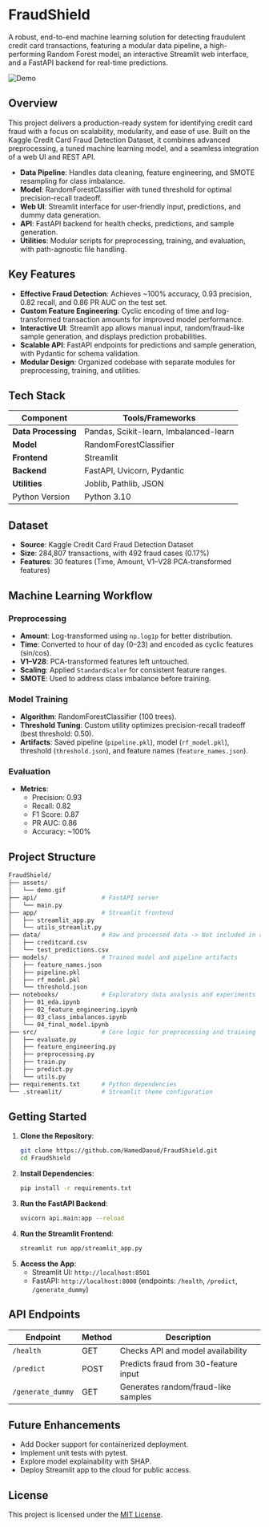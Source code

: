 # FraudShield

A robust, end-to-end machine learning solution for detecting fraudulent credit card transactions, featuring a modular data pipeline, a high-performing Random Forest model, an interactive Streamlit web interface, and a FastAPI backend for real-time predictions.

![Demo](./assets/demo.gif)

## Overview

This project delivers a production-ready system for identifying credit card fraud with a focus on scalability, modularity, and ease of use. Built on the Kaggle Credit Card Fraud Detection Dataset, it combines advanced preprocessing, a tuned machine learning model, and a seamless integration of a web UI and REST API.

- **Data Pipeline**: Handles data cleaning, feature engineering, and SMOTE resampling for class imbalance.
- **Model**: RandomForestClassifier with tuned threshold for optimal precision-recall tradeoff.
- **Web UI**: Streamlit interface for user-friendly input, predictions, and dummy data generation.
- **API**: FastAPI backend for health checks, predictions, and sample generation.
- **Utilities**: Modular scripts for preprocessing, training, and evaluation, with path-agnostic file handling.

## Key Features

- **Effective Fraud Detection**: Achieves ~100% accuracy, 0.93 precision, 0.82 recall, and 0.86 PR AUC on the test set.
- **Custom Feature Engineering**: Cyclic encoding of time and log-transformed transaction amounts for improved model performance.
- **Interactive UI**: Streamlit app allows manual input, random/fraud-like sample generation, and displays prediction probabilities.
- **Scalable API**: FastAPI endpoints for predictions and sample generation, with Pydantic for schema validation.
- **Modular Design**: Organized codebase with separate modules for preprocessing, training, and utilities.

## Tech Stack

| Component          | Tools/Frameworks                     |
|--------------------|--------------------------------------|
| **Data Processing**| Pandas, Scikit-learn, Imbalanced-learn|
| **Model**          | RandomForestClassifier              |
| **Frontend**       | Streamlit                           |
| **Backend**        | FastAPI, Uvicorn, Pydantic          |
| **Utilities**      | Joblib, Pathlib, JSON               |
| Python Version     | Python 3.10                         |

## Dataset

- **Source**: Kaggle Credit Card Fraud Detection Dataset
- **Size**: 284,807 transactions, with 492 fraud cases (0.17%)
- **Features**: 30 features (Time, Amount, V1–V28 PCA-transformed features)

## Machine Learning Workflow

### Preprocessing
- **Amount**: Log-transformed using `np.log1p` for better distribution.
- **Time**: Converted to hour of day (0–23) and encoded as cyclic features (sin/cos).
- **V1–V28**: PCA-transformed features left untouched.
- **Scaling**: Applied `StandardScaler` for consistent feature ranges.
- **SMOTE**: Used to address class imbalance before training.

### Model Training
- **Algorithm**: RandomForestClassifier (100 trees).
- **Threshold Tuning**: Custom utility optimizes precision-recall tradeoff (best threshold: 0.50).
- **Artifacts**: Saved pipeline (`pipeline.pkl`), model (`rf_model.pkl`), threshold (`threshold.json`), and feature names (`feature_names.json`).

### Evaluation
- **Metrics**:
  - Precision: 0.93
  - Recall: 0.82
  - F1 Score: 0.87
  - PR AUC: 0.86
  - Accuracy: ~100%

## Project Structure

```bash
FraudShield/
├── assets/
│   └── demo.gif
├── api/                  # FastAPI server
│   └── main.py
├── app/                  # Streamlit frontend
│   ├── streamlit_app.py
│   └── utils_streamlit.py
├── data/                 # Raw and processed data -> Not included in repository
│   ├── creditcard.csv
│   └── test_predictions.csv
├── models/               # Trained model and pipeline artifacts
│   ├── feature_names.json
│   ├── pipeline.pkl
│   ├── rf_model.pkl
│   └── threshold.json
├── notebooks/            # Exploratory data analysis and experiments
│   ├── 01_eda.ipynb
│   ├── 02_feature_engineering.ipynb
│   ├── 03_class_imbalances.ipynb
│   └── 04_final_model.ipynb
├── src/                  # Core logic for preprocessing and training
│   ├── evaluate.py
│   ├── feature_engineering.py
│   ├── preprocessing.py
│   ├── train.py
│   ├── predict.py
│   └── utils.py
├── requirements.txt      # Python dependencies
└── .streamlit/           # Streamlit theme configuration
```

## Getting Started

1. **Clone the Repository**:
   ```bash
   git clone https://github.com/HamedDaoud/FraudShield.git
   cd FraudShield
   ```
2. **Install Dependencies**:
   ```bash
   pip install -r requirements.txt
   ```
3. **Run the FastAPI Backend**:
   ```bash
   uvicorn api.main:app --reload
   ```
4. **Run the Streamlit Frontend**:
   ```bash
   streamlit run app/streamlit_app.py
   ```
5. **Access the App**:
   - Streamlit UI: `http://localhost:8501`
   - FastAPI: `http://localhost:8000` (endpoints: `/health`, `/predict`, `/generate_dummy`)

## API Endpoints

| Endpoint           | Method | Description                          |
|--------------------|--------|--------------------------------------|
| `/health`          | GET    | Checks API and model availability   |
| `/predict`         | POST   | Predicts fraud from 30-feature input |
| `/generate_dummy`  | GET    | Generates random/fraud-like samples  |

## Future Enhancements

- Add Docker support for containerized deployment.
- Implement unit tests with pytest.
- Explore model explainability with SHAP.
- Deploy Streamlit app to the cloud for public access.

## License

This project is licensed under the [MIT License](LICENSE).